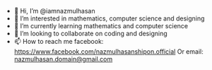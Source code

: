 - 👋 Hi, I’m @iamnazmulhasan
- 👀 I’m interested in mathematics, computer science and designing
- 🌱 I’m currently learning mathematics and computer science
- 💞️ I’m looking to collaborate on coding and designing
- 📫 How to reach me facebook: https://www.facebook.com/nazmulhasanshipon.official
     Or email: nazmulhasan.domain@gmail.com
 
<!---
iamnazmulhasan/iamnazmulhasan is a ✨ special ✨ repository because its `README.md` (this file) appears on your GitHub profile.
You can click the Preview link to take a look at your changes.
--->

